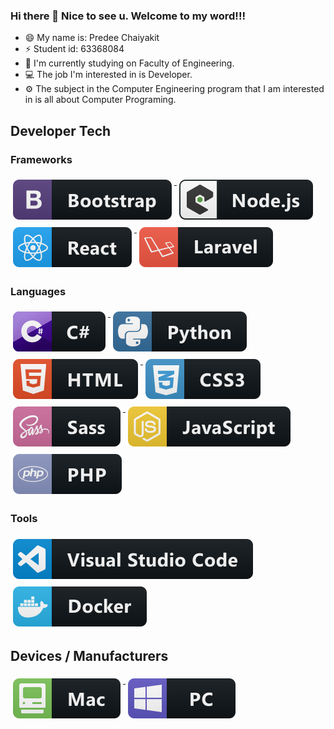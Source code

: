 ### Hi there 👋 Nice to see u. Welcome to my word!!!

- 😄 My name is: Predee Chaiyakit
- ⚡ Student id: 63368084
- 🔭 I'm currently studying on Faculty of Engineering.
- 💻 The job I'm interested in is Developer.
- ⚙️ The subject in the Computer Engineering program that I am interested in is all about Computer Programing.

## Developer Tech

### Frameworks 
<p align="left">
    
  <a href="#">
    <img src="svg/dev/frameworks/bootstrap.svg" alt="bootstrap.svg" style="vertical-align:top; margin:6px 4px">
  </a> 
    
  <a href="#">
    <img src="svg/dev/frameworks/nodejs_larger.svg" alt="nodejs_larger" style="vertical-align:top; margin:6px 4px">
  </a> 

  <a href="#">
    <img src="svg/dev/frameworks/react.svg" alt="react.svg" style="vertical-align:top; margin:6px 4px">
  </a>
    
  <a href="#">
    <img src="svg/dev/frameworks/laravel.svg" alt="laravel.svg" style="vertical-align:top; margin:6px 4px">
  </a>
    
</p>

### Languages 
<p align="left">

<a href="#">
    <img src="svg/dev/languages/csharp.svg" alt="csharp" style="vertical-align:top; margin:6px 4px">
  </a> 

<a href="#">
    <img src="svg/dev/languages/python.svg" alt="python" style="vertical-align:top; margin:6px 4px">
  </a> 

<a href="#">
    <img src="svg/dev/languages/html.svg" alt="html" style="vertical-align:top; margin:6px 4px">
  </a> 

<a href="#">
    <img src="svg/dev/languages/css3.svg" alt="css3" style="vertical-align:top; margin:6px 4px">
  </a> 

<a href="#">
    <img src="svg/dev/languages/sass.svg" alt="sass" style="vertical-align:top; margin:6px 4px">
  </a> 

<a href="#">
    <img src="svg/dev/languages/js.svg" alt="js" style="vertical-align:top; margin:6px 4px">
  </a> 
    
<a href="#">
    <img src="svg/dev/languages/php.svg" alt="php" style="vertical-align:top; margin:6px 4px">
  </a> 
    
</P>

### Tools 
<p align="left">
<a href="#">
    <img src="svg/dev/tools/visualstudio_code.svg" alt="visualstudio_code" style="vertical-align:top; margin:6px 4px">
  </a>
<a href="#">
    <img src="svg/dev/tools/docker.svg" alt="docker" style="vertical-align:top; margin:6px 4px">
  </a>

</P>

## Devices / Manufacturers
<p align="left">
<a href="#">
    <img src="svg/devices/mac.svg" alt="mac" style="vertical-align:top; margin:6px 4px">
  </a>

<a href="#">
    <img src="svg/devices/pc.svg" alt="pc" style="vertical-align:top; margin:6px 4px">
  </a>
</p>
